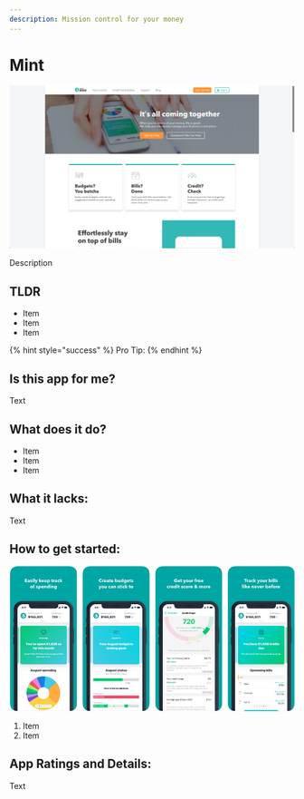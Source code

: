 ```yaml
---
description: Mission control for your money
---
```


# Mint

![Mint Website](../.gitbook/assets/mint-web.png)

Description

## TLDR

* Item
* Item
* Item

{% hint style="success" %}
Pro Tip:
{% endhint %}

## Is this app for me?

Text

## What does it do?

* Item
* Item
* Item

## What it lacks:

Text

## How to get started:

![Mint App](images/mint-app.png)

1. Item
2. Item

## App Ratings and Details:

Text
